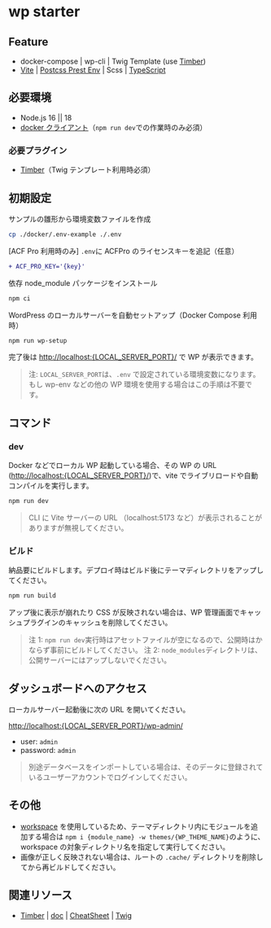 # wp starter

## Feature

- docker-compose | wp-cli | Twig Template (use [Timber](https://wordpress.org/plugins/timber-library/))
- [Vite](https://vitejs.dev/config/) | [Postcss Prest Env](https://preset-env.cssdb.org/features/) | Scss | [TypeScript](https://www.typescriptlang.org/docs/)

## 必要環境

- Node.js 16 || 18
- [docker クライアント](https://www.docker.com/get-started)（`npm run dev`での作業時のみ必須）

### 必要プラグイン

- [Timber](https://ja.wordpress.org/plugins/timber-library/)（Twig テンプレート利用時必須）

## 初期設定

サンプルの雛形から環境変数ファイルを作成

```sh
cp ./docker/.env-example ./.env
```

[ACF Pro 利用時のみ] `.env`に ACFPro のライセンスキーを追記（任意）

```diff
+ ACF_PRO_KEY='{key}'
```

依存 node_module パッケージをインストール

```sh
npm ci
```

WordPress のローカルサーバーを自動セットアップ（Docker Compose 利用時）

```sh
npm run wp-setup
```

完了後は <http://localhost:{LOCAL_SERVER_PORT}/> で WP が表示できます。

> 注: `LOCAL_SERVER_PORT`は、`.env` で設定されている環境変数になります。
> もし wp-env などの他の WP 環境を使用する場合はこの手順は不要です。

## コマンド

### dev

Docker などでローカル WP 起動している場合、その WP の URL (<http://localhost:{LOCAL_SERVER_PORT}/>)で、vite でライブリロードや自動コンパイルを実行します。

```sh
npm run dev
```

> CLI に Vite サーバーの URL （localhost:5173 など）が表示されることがありますが無視してください。

### ビルド

納品要にビルドします。デプロイ時はビルド後にテーマディレクトリをアップしてください。

```sh
npm run build
```

アップ後に表示が崩れたり CSS が反映されない場合は、WP 管理画面でキャッシュプラグインのキャッシュを削除してください。

> 注 1: `npm run dev`実行時はアセットファイルが空になるので、公開時はかならず事前にビルドしてください。
> 注 2: `node_modules`ディレクトリは、公開サーバーにはアップしないでください。

## ダッシュボードへのアクセス

ローカルサーバー起動後に次の URL を開いてください。

<http://localhost:{LOCAL_SERVER_PORT}/wp-admin/>

- user: `admin`
- password: `admin`

> 別途データベースをインポートしている場合は、そのデータに登録されているユーザーアカウントでログインしてください。

## その他

- [workspace](https://docs.npmjs.com/cli/v7/using-npm/workspaces) を使用しているため、テーマディレクトリ内にモジュールを追加する場合は `npm i {module_name} -w themes/{WP_THEME_NAME}`のように、workspace の対象ディレクトリ名を指定して実行してください。
- 画像が正しく反映されない場合は、ルートの `.cache/` ディレクトリを削除してから再ビルドしてください。

## 関連リソース

- [Timber](https://github.com/timber/timber) | [doc](https://timber.github.io/docs/) | [CheatSheet](https://timber.github.io/docs/guides/cheatsheet/) | [Twig](https://twig.symfony.com/doc/2.x/index.html)
